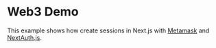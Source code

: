 # Web3 Demo

This example shows how create sessions in Next.js with [Metamask](https://metamask.io/) and [NextAuth.js](https://next-auth.js.org/).

